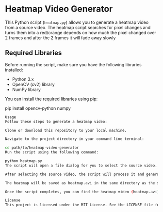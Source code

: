 # Heatmap Video Generator

This Python script (`heatmap.py`) allows you to generate a heatmap video from a source video. The heatmap script searches for pixel changes and turns them into a red/orange depends on how much the pixel changed over 2 frames and after the 2 frames it will fade away slowly

## Required Libraries

Before running the script, make sure you have the following libraries installed:

- Python 3.x
- OpenCV (cv2) library
- NumPy library

You can install the required libraries using pip:

pip install opencv-python numpy

```bash
Usage
Follow these steps to generate a heatmap video:

Clone or download this repository to your local machine.

Navigate to the project directory in your command line terminal:

cd path/to/heatmap-video-generator
Run the script using the following command:

python heatmap.py
The script will open a file dialog for you to select the source video.

After selecting the source video, the script will process it and generate the heatmap.

The heatmap will be saved as heatmap.avi in the same directory as the script.

Once the script completes, you can find the heatmap video (heatmap.avi) in the same directory as the script.

License
This project is licensed under the MIT License. See the LICENSE file for details.
